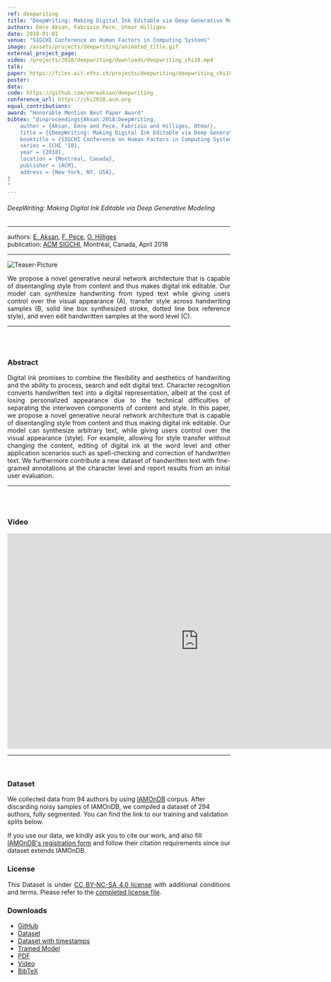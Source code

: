 ```yaml
---
ref: deepwriting
title: "DeepWriting: Making Digital Ink Editable via Deep Generative Modeling"
authors: Emre Aksan, Fabrizio Pece, Otmar Hilliges
date: 2018-01-01
venue: "SIGCHI Conference on Human Factors in Computing Systems"
image: /assets/projects/deepwriting/animated_title.gif
external_project_page: 
video: /projects/2018/deepwriting/downloads/deepwriting_chi18.mp4
talk: 
paper: https://files.ait.ethz.ch/projects/deepwriting/deepwriting_chi18.pdf
poster: 
data: 
code: https://github.com/emreaksan/deepwriting
conference_url: https://chi2018.acm.org
equal_contributions: 
award: "Honorable Mention Best Paper Award"
bibtex: "@inproceedings{Aksan:2018:DeepWriting,
	author = {Aksan, Emre and Pece, Fabrizio and Hilliges, Otmar},
	title = {{DeepWriting: Making Digital Ink Editable via Deep Generative Modeling}},
	booktitle = {SIGCHI Conference on Human Factors in Computing Systems},
	series = {CHI '18},
	year = {2018},
	location = {Montréal, Canada},
	publisher = {ACM},
	address = {New York, NY, USA},
}
"
---
```


<h6> DeepWriting: Making Digital Ink Editable via Deep Generative Modeling </h6>
<hr />

<div class="fullcol">
    <div class="teaser-info-projectpage">
            <span class="normalcap">authors:</span>
            <span class="authorcap">
                <nobr><a href="/people/eaksan" title="Emre Aksan">E. Aksan</a>, </nobr>
                <nobr><a href="/people/pece/" title="F. Pece">F. Pece</a>, </nobr>
                <nobr><a href="/people/hilliges/" title="Otmar Hilliges">O. Hilliges</a> </nobr>
            </span>
            <br/>
            <span class="normalcap"><nobr>publication: </nobr></span>
            <span class="authorcap">
                <a class="a-text-ext" href="http://chi2018.acm.org/" title="ACM SIGCHI">ACM SIGCHI</a>, Montréal, Canada, April 2018
            </span>
        <hr />
    </div>
</div>

<div class="fullcol">
    <img class="fullcol" src="<?php ait_root_dir();?>projects/2018/deepwriting/teaser.jpg" alt="Teaser-Picture" />
    <div class="fullcol">
        <p align="justify">
            <span class="figurecap">
                We propose a novel generative neural network architecture that is capable of disentangling style from content and thus makes digital ink editable.
                Our model can synthesize handwriting from typed text while giving users control over the visual appearance (A), transfer style across handwriting samples
                (B, solid line box synthesized stroke, dotted line box reference style), and even edit handwritten samples at the word level (C).
            </span>
        </p>
        <hr />
        <br/>
        <br/>
    </div>
</div>

<div class="fullcol">
    <h3>Abstract</h3>
    <p align="justify">
        Digital ink promises to combine the flexibility and aesthetics of handwriting and the ability to process, search and edit digital text.
        Character recognition converts handwritten text into a digital representation, albeit at the cost of losing  personalized appearance due to
        the technical difficulties of separating the interwoven components of content and style. In this paper, we propose a novel generative neural
        network architecture that is capable of disentangling style from content and thus making digital ink editable. Our model can synthesize arbitrary text,
        while giving users control over the visual appearance (style). For example, allowing for style transfer without changing the content, editing of digital ink
        at the word level and other application scenarios such as spell-checking and correction of handwritten text. We furthermore contribute a new dataset of
        handwritten text with fine-grained annotations at the character level and report results from an initial user evaluation.
    </p>
    <hr />
    <br/>
    <br/>
</div>

<div class="fullcol">
<h3>Video</h3>
    <div class="video">
       <iframe width="864" height="486" src="https://www.youtube.com/embed/NVF-1csvVvc?rel=0" frameborder="0" allow="autoplay; encrypted-media" allowfullscreen></iframe>
    </div>
    <hr />
    <br/>
</div>


<div class="fullcol">
<h3>Dataset</h3>
<p>We collected data from 94 authors by using <a target="_blank" href="http://www.fki.inf.unibe.ch/databases/iam-handwriting-database">IAMOnDB</a> corpus. After discarding noisy samples of IAMOnDB,
we compiled a dataset of 294 authors, fully segmented. You can find the link to our training and validation splits below.

If you use our data, we kindly ask you to cite our work, and also fill <a target="_blank" href="http://www.fki.inf.unibe.ch/DBs/iamDB/iLogin/index.php">IAMOnDB's registration form</a> and follow their citation requirements since our dataset extends IAMOnDB.</p>
</div>

<div class="fullcol">
<h3>License</h3>
    <p align="justify">
    This Dataset is under <a href="https://creativecommons.org/licenses/by-nc-sa/4.0/">CC BY-NC-SA 4.0 license</a> with additional conditions and terms. Please refer to the <a title="license" href="<?php ait_root_dir();?>projects/2018/deepwriting/downloads/license.pdf">completed license file</a>.
</div>

<div class="fullcol">
 <h3>Downloads</h3>
    <ul class="linklist">
        <li class="a-cod"><a target="_blank" title="BibTex" href="https://github.com/emreaksan/deepwriting">GitHub</a></li>
        <li class="a-zip"><a target="_blank" title="Dataset" href="<?php ait_root_dir();?>projects/2018/deepwriting/downloads/deepwriting_dataset.zip">Dataset</a></li>
        <li class="a-zip"><a target="_blank" title="Dataset with timestamps" href="<?php ait_root_dir();?>projects/2018/deepwriting/downloads/extended_dataset.zip">Dataset with timestamps</a></li>
        <li class="a-zip"><a target="_blank" title="Model" href="<?php ait_root_dir();?>projects/2018/deepwriting/downloads/tf-1514981744-deepwriting_synthesis_model.tar.gz">Trained Model</a></li>
        <li class="a-pdf"><a target="_blank" title="PDF" href="<?php ait_root_dir();?>projects/2018/deepwriting/downloads/deepwriting_chi18.pdf">PDF</a></li>
        <li class="a-vid"><a target="_blank" title="Video" href="<?php ait_root_dir();?>projects/2018/deepwriting/downloads/deepwriting_chi18.mp4">Video</a></li>
        <li class="a-bib"><a target="_blank" title="BibTex" href="<?php ait_root_dir();?>projects/2018/deepwriting/downloads/aksan2018chi.bib">BibTeX</a></li>
    </ul>
    <br/>
</div>

